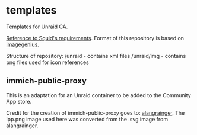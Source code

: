 # templates
Templates for Unraid CA. 

[Reference to Squid's requirements](https://forums.unraid.net/topic/57181-docker-faq/#comment-566084). Format of this repository is based on [imagegenius](https://github.com/imagegenius/templates/tree/main).

Structure of repository:
/unraid - contains xml files
/unraid/img - contains png files used for icon references

## immich-public-proxy
This is an adaptation for an Unraid container to be added to the Community App store.

Credit for the creation of immich-public-proxy goes to:
[alangrainger](https://github.com/alangrainger/immich-public-proxy). The ipp.png image used here was converted from the .svg image from alangrainger.
